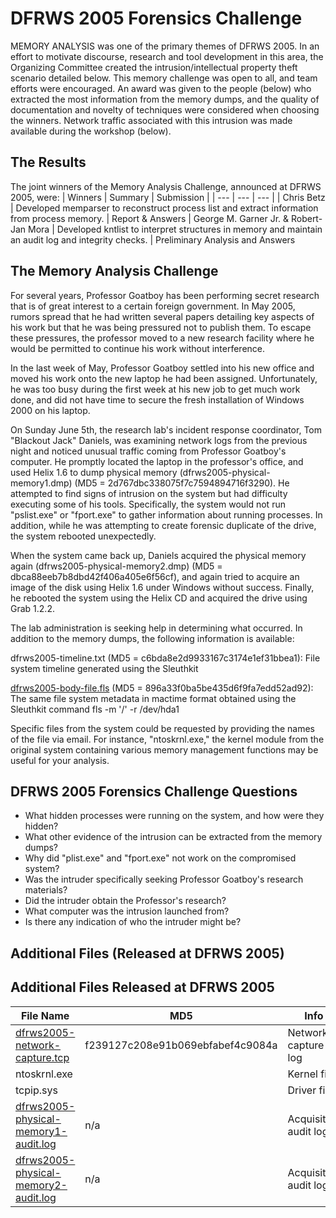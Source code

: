 # DFRWS 2005 Forensics Challenge


MEMORY ANALYSIS was one of the primary themes of DFRWS 2005. In an effort to motivate discourse, research and tool development in this area, the Organizing Committee created the intrusion/intellectual property theft scenario detailed below. This memory challenge was open to all, and team efforts were encouraged. An award was given to the people (below) who extracted the most information from the memory dumps, and the quality of documentation and novelty of techniques were considered when choosing the winners. Network traffic associated with this intrusion was made available during the workshop (below).

## The Results
The joint winners of the Memory Analysis Challenge, announced at DFRWS 2005, were:
| Winners | Summary | Submission |
| --- | --- | --- |
| Chris Betz	| Developed memparser to reconstruct process list and extract information from process memory.	| Report & Answers
| George M. Garner Jr. & Robert-Jan Mora | Developed kntlist to interpret structures in memory and maintain an audit log and integrity checks. | Preliminary Analysis and Answers

## The Memory Analysis Challenge 
For several years, Professor Goatboy has been performing secret research that is of great interest to a certain foreign government. In May 2005, rumors spread that he had written several papers detailing key aspects of his work but that he was being pressured not to publish them. To escape these pressures, the professor moved to a new research facility where he would be permitted to continue his work without interference.

In the last week of May, Professor Goatboy settled into his new office and moved his work onto the new laptop he had been assigned. Unfortunately, he was too busy during the first week at his new job to get much work done, and did not have time to secure the fresh installation of Windows 2000 on his laptop.

On Sunday June 5th, the research lab's incident response coordinator, Tom "Blackout Jack" Daniels, was examining network logs from the previous night and noticed unusual traffic coming from Professor Goatboy's computer. He promptly located the laptop in the professor's office, and used Helix 1.6 to dump physical memory (dfrws2005-physical-memory1.dmp) (MD5 = 2d767dbc338075f7c7594894716f3290). He attempted to find signs of intrusion on the system but had difficulty executing some of his tools. Specifically, the system would not run "pslist.exe" or "fport.exe" to gather information about running processes. In addition, while he was attempting to create forensic duplicate of the drive, the system rebooted unexpectedly.

When the system came back up, Daniels acquired the physical memory again (dfrws2005-physical-memory2.dmp) (MD5 = dbca88eeb7b8dbd42f406a405e6f56cf), and again tried to acquire an image of the disk using Helix 1.6 under Windows without success. Finally, he rebooted the system using the Helix CD and acquired the drive using Grab 1.2.2.

The lab administration is seeking help in determining what occurred. In addition to the memory dumps, the following information is available:

dfrws2005-timeline.txt (MD5 = c6bda8e2d9933167c3174e1ef31bbea1): File system timeline generated using the Sleuthkit

[dfrws2005-body-file.fls](materials/dfrws2005-body-file.fls.bz2) (MD5 = 896a33f0ba5be435d6f9fa7edd52ad92): The same file system metadata in mactime format obtained using the Sleuthkit command fls -m '/' -r /dev/hda1

Specific files from the system could be requested by providing the names of the file via email. For instance, "ntoskrnl.exe," the kernel module from the original system containing various memory management functions may be useful for your analysis.

## DFRWS 2005 Forensics Challenge Questions
- What hidden processes were running on the system, and how were they hidden?
- What other evidence of the intrusion can be extracted from the memory dumps?
- Why did "plist.exe" and "fport.exe" not work on the compromised system?
- Was the intruder specifically seeking Professor Goatboy's research materials?
- Did the intruder obtain the Professor's research?
- What computer was the intrusion launched from?
- Is there any indication of who the intruder might be?

## Additional Files (Released at DFRWS 2005)

## Additional Files Released at DFRWS 2005
| File Name | MD5 | Info |
| --- | --- | --- |
[dfrws2005-network-capture.tcp](materials/dfrws2005-body-file.fls.bz2) | f239127c208e91b069ebfabef4c9084a | Network capture log
ntoskrnl.exe | | Kernel file
tcpip.sys | | Driver file
[dfrws2005-physical-memory1-audit.log](materials/dfrws2005-physical-memory1-audit.log.md) | n/a | Acquisition audit logs
[dfrws2005-physical-memory2-audit.log](materials/dfrws2005-physical-memory2-audit.log.md) | n/a | Acquisition audit logs
